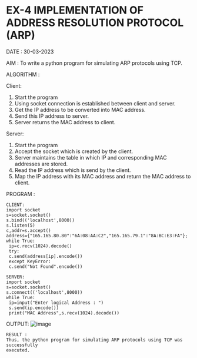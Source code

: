 # EX-4 IMPLEMENTATION OF ADDRESS RESOLUTION PROTOCOL (ARP)

DATE : 30-03-2023

AIM :
To write a python program for simulating ARP protocols using TCP.

ALGORITHM :

Client:
1. Start the program
2. Using socket connection is established between client and server.
3. Get the IP address to be converted into MAC address.
4. Send this IP address to server.
5. Server returns the MAC address to client.

Server:
1. Start the program
2. Accept the socket which is created by the client.
3. Server maintains the table in which IP and corresponding MAC addresses are stored.
4. Read the IP address which is send by the client.
5. Map the IP address with its MAC address and return the MAC address to client.

PROGRAM :
```
CLIENT:
import socket
s=socket.socket()
s.bind(('localhost',8000))
s.listen(5)
c,addr=s.accept()
address={"165.165.80.80":"6A:08:AA:C2","165.165.79.1":"8A:BC:E3:FA"};
while True:
 ip=c.recv(1024).decode()
 try:
 c.send(address[ip].encode())
 except KeyError:
 c.send("Not Found".encode())
```
```
SERVER:
import socket
s=socket.socket()
s.connect(('localhost',8000))
while True:
 ip=input("Enter logical Address : ")
 s.send(ip.encode())
 print("MAC Address",s.recv(1024).decode())
```
OUTPUT:
![image](https://github.com/VaishaliBalamurugan22008813/EX-4/assets/119390134/7ee0eff2-8fbf-4b13-b24b-5183d419849f)

```
RESULT :
Thus, the python program for simulating ARP protocols using TCP was successfully
executed.
```
